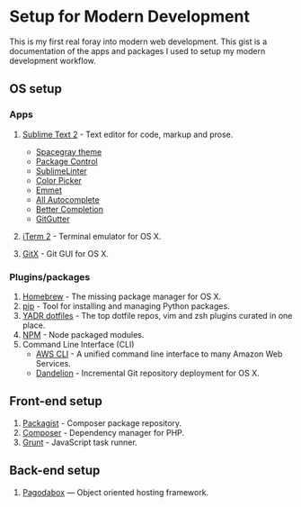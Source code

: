# Setup for Modern Development
This is my first real foray into modern web development. This gist is a documentation of the apps and packages I used to setup my modern development workflow.

## OS setup
### Apps
1. [Sublime Text 2](http://www.sublimetext.com/2) - Text editor for code, markup and prose.
	- [Spacegray theme](http://kkga.github.io/spacegray/)
	- [Package Control](https://sublime.wbond.net/)
	- [SublimeLinter](https://github.com/SublimeLinter/SublimeLinter-for-ST2)
	- [Color Picker](https://github.com/weslly/ColorPicker)
	- [Emmet](http://emmet.io/)
	- [All Autocomplete](https://github.com/alienhard/SublimeAllAutocomplete)
	- [Better Completion](https://github.com/Pleasurazy/Sublime-Better-Completion)
	- [GitGutter](https://github.com/jisaacks/GitGutter)
	
2. [iTerm 2](http://www.iterm2.com/) - Terminal emulator for OS X.
3. [GitX](http://gitx.frim.nl/) - Git GUI for OS X.

### Plugins/packages
1. [Homebrew](http://brew.sh/) - The missing package manager for OS X.
2. [pip](http://www.pip-installer.org/en/latest/) - Tool for installing and managing Python packages.
3. [YADR dotfiles](https://github.com/skwp/dotfiles) - The top dotfile repos, vim and zsh plugins curated in one place.
4. [NPM](https://www.npmjs.org/) - Node packaged modules.
5. Command Line Interface (CLI)
	- [AWS CLI](http://aws.amazon.com/cli/) - A unified command line interface to many Amazon Web Services.
	- [Dandelion](https://github.com/scttnlsn/dandelion) - Incremental Git repository deployment for OS X.

## Front-end setup
1. [Packagist](https://packagist.org/) - Composer package repository.
2. [Composer](https://getcomposer.org/) - Dependency manager for PHP.
3. [Grunt](http://gruntjs.com/getting-started) - JavaScript task runner.

## Back-end setup
1. [Pagodabox](https://pagodabox.com/) — Object oriented hosting framework.